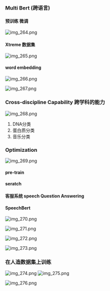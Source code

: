 ### Multi Bert (跨语言)
####  预训练 微调 
![img_264.png](img_264.png)

#### Xtreme 数据集
![img_265.png](img_265.png)

#### word embedding
![img_266.png](img_266.png)

![img_267.png](img_267.png)


### Cross-discipline Capability 跨学科的能力
![img_268.png](img_268.png)
1. DNA分类
2. 蛋白质分类
3. 音乐分类

### Optimization
![img_269.png](img_269.png)

#### pre-train
#### seratch

#### 客服系统 speech Question Answering
#### SpeechBert
![img_270.png](img_270.png)

![img_271.png](img_271.png)

![img_272.png](img_272.png)

![img_273.png](img_273.png)

### 在人造数据集上训练
![img_274.png](img_274.png)
![img_275.png](img_275.png)

![img_276.png](img_276.png)


